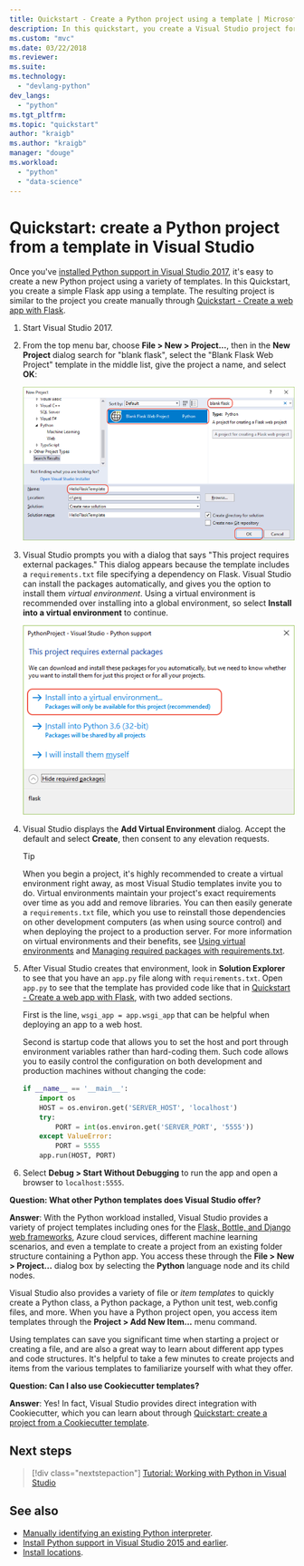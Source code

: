 ```yaml
---
title: Quickstart - Create a Python project using a template | Microsoft Docs
description: In this quickstart, you create a Visual Studio project for Python using the built-in template for a basic Flask app.
ms.custom: "mvc"
ms.date: 03/22/2018
ms.reviewer:
ms.suite:
ms.technology: 
  - "devlang-python"
dev_langs:
  - "python"
ms.tgt_pltfrm:
ms.topic: "quickstart"
author: "kraigb"
ms.author: "kraigb"
manager: "douge"
ms.workload: 
  - "python"
  - "data-science"
---
```


# Quickstart: create a Python project from a template in Visual Studio

Once you've [installed Python support in Visual Studio 2017](installing-python-support-in-visual-studio.md), it's easy to create a new Python project using a variety of templates. In this Quickstart, you create a simple Flask app using a template. The resulting project is similar to the project you create manually through [Quickstart - Create a web app with Flask](../ide/quickstart-python.md).

1. Start Visual Studio 2017.

1. From the top menu bar, choose **File > New > Project...**, then in the **New Project** dialog search for "blank flask", select the "Blank Flask Web Project" template in the middle list, give the project a name, and select **OK**:

    ![Creating a new project with the Blank Flask Web Project template](media/quickstart-python-06-blank-flask-template.png)

1. Visual Studio prompts you with a dialog that says "This project requires external packages." This dialog appears because the template includes a `requirements.txt` file specifying a dependency on Flask. Visual Studio can install the packages automatically, and gives you the option to install them *virtual environment*. Using a virtual environment is recommended over installing into a global environment, so select **Install into a virtual environment** to continue.

    ![Installing Flask into a virtual environment](media/quickstart-python-07-install-into-virtual-environment.png)

1. Visual Studio displays the **Add Virtual Environment** dialog. Accept the default and select **Create**, then consent to any elevation requests.

    > [!Tip]
    > When you begin a project, it's highly recommended to create a virtual environment right away, as most Visual Studio templates invite you to do. Virtual environments maintain your project's exact requirements over time as you add and remove libraries. You can then easily generate a `requirements.txt` file, which you use to reinstall those dependencies on other development computers (as when using source control) and when deploying the project to a production server. For more information on virtual environments and their benefits, see [Using virtual environments](../python/selecting-a-python-environment-for-a-project.md#using-virtual-environments) and [Managing required packages with requirements.txt](../python/managing-required-packages-with-requirements-txt.md).

1. After Visual Studio creates that environment, look in **Solution Explorer** to see that you have an `app.py` file along with `requirements.txt`. Open `app.py` to see that the template has provided code like that in [Quickstart - Create a web app with Flask](../ide/quickstart-python.md), with two added sections.

    First is the line, `wsgi_app = app.wsgi_app` that can be helpful when deploying an app to a web host.

    Second is startup code that allows you to set the host and port through environment variables rather than hard-coding them. Such code allows you to easily control the configuration on both development and production machines without changing the code:

    ```python
    if __name__ == '__main__':
        import os
        HOST = os.environ.get('SERVER_HOST', 'localhost')
        try:
            PORT = int(os.environ.get('SERVER_PORT', '5555'))
        except ValueError:
            PORT = 5555
        app.run(HOST, PORT)
    ```

1. Select **Debug > Start Without Debugging** to run the app and open a browser to `localhost:5555`.

**Question: What other Python templates does Visual Studio offer?**

**Answer**: With the Python workload installed, Visual Studio provides a variety of project templates including ones for the [Flask, Bottle, and Django web frameworks](../python/python-web-application-project-templates.md), Azure cloud services, different machine learning scenarios, and even a template to create a project from an existing folder structure containing a Python app. You access these through the **File > New > Project...** dialog box by selecting the **Python** language node and its child nodes.

Visual Studio also provides a variety of file or *item templates* to quickly create a Python class, a Python package, a Python unit test, web.config files, and more. When you have a Python project open, you access item templates through the **Project > Add New Item...** menu command.

Using templates can save you significant time when starting a project or creating a file, and are also a great way to learn about different app types and code structures. It's helpful to take a few minutes to create projects and items from the various templates to familiarize yourself with what they offer.

**Question: Can I also use Cookiecutter templates?**

**Answer**: Yes! In fact, Visual Studio provides direct integration with Cookiecutter, which you can learn about through [Quickstart: create a project from a Cookiecutter template](../python/quickstart-04-python-in-visual-studio-project-from-cookiecutter.md).

## Next steps

> [!div class="nextstepaction"]
> [Tutorial: Working with Python in Visual Studio](tutorial-working-with-python-in-visual-studio-step-01-create-project.md)

## See also

- [Manually identifying an existing Python interpreter](managing-python-environments-in-visual-studio.md#manually-identifying-an-existing-environment).
- [Install Python support in Visual Studio 2015 and earlier](installing-python-support-in-visual-studio.md).
- [Install locations](installing-python-support-in-visual-studio.md#install-locations).
